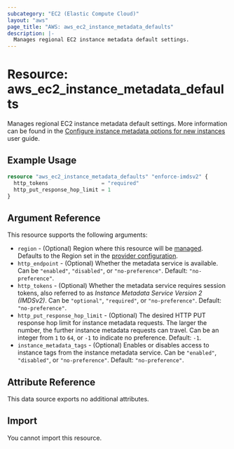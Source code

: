 ```yaml
---
subcategory: "EC2 (Elastic Compute Cloud)"
layout: "aws"
page_title: "AWS: aws_ec2_instance_metadata_defaults"
description: |-
  Manages regional EC2 instance metadata default settings.
---
```


# Resource: aws_ec2_instance_metadata_defaults

Manages regional EC2 instance metadata default settings.
More information can be found in the [Configure instance metadata options for new instances](https://docs.aws.amazon.com/AWSEC2/latest/UserGuide/configuring-IMDS-new-instances.html) user guide.

## Example Usage

```terraform
resource "aws_ec2_instance_metadata_defaults" "enforce-imdsv2" {
  http_tokens                 = "required"
  http_put_response_hop_limit = 1
}
```

## Argument Reference

This resource supports the following arguments:

* `region` - (Optional) Region where this resource will be [managed](https://docs.aws.amazon.com/general/latest/gr/rande.html#regional-endpoints). Defaults to the Region set in the [provider configuration](https://registry.terraform.io/providers/hashicorp/aws/latest/docs#aws-configuration-reference).
* `http_endpoint` - (Optional) Whether the metadata service is available. Can be `"enabled"`, `"disabled"`, or `"no-preference"`. Default: `"no-preference"`.
* `http_tokens` - (Optional) Whether the metadata service requires session tokens, also referred to as _Instance Metadata Service Version 2 (IMDSv2)_. Can be `"optional"`, `"required"`, or `"no-preference"`. Default: `"no-preference"`.
* `http_put_response_hop_limit` - (Optional) The desired HTTP PUT response hop limit for instance metadata requests. The larger the number, the further instance metadata requests can travel. Can be an integer from `1` to `64`, or `-1` to indicate no preference. Default: `-1`.
* `instance_metadata_tags` - (Optional) Enables or disables access to instance tags from the instance metadata service. Can be `"enabled"`, `"disabled"`, or `"no-preference"`. Default: `"no-preference"`.

## Attribute Reference

This data source exports no additional attributes.

## Import

You cannot import this resource.
